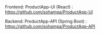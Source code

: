 
Frontend: ProductApp-UI (React) : https://github.com/sohampa/ProductApp-UI

Backend: ProductApp-API (Spring Boot) : https://github.com/sohampa/ProductApp-API
